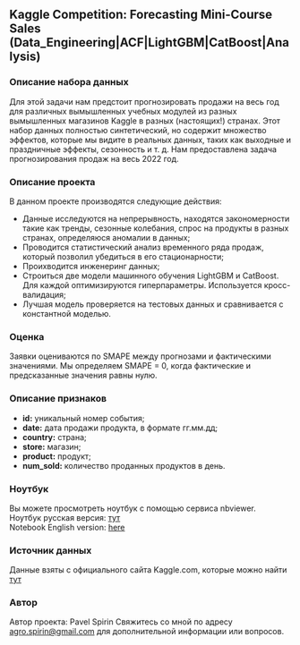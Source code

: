 ## Kaggle Competition: Forecasting Mini-Course Sales (Data_Engineering|ACF|LightGBM|CatBoost|Analysis)

### Описание набора данных
Для этой задачи нам предстоит прогнозировать продажи на весь год для различных вымышленных учебных модулей из разных вымышленных магазинов Kaggle в разных (настоящих!) странах. Этот набор данных полностью синтетический, но содержит множество эффектов, которые мы видите в реальных данных, таких как выходные и праздничные эффекты, сезонность и т. д. Нам предоставлена задача прогнозирования продаж на весь 2022 год.

### Описание проекта
В данном проекте производятся следующие действия:
- Данные исследуются на непрерывность, находятся закономерности такие как тренды, сезонные колебания, спрос на продукты в разных странах, определяюся аномалии в данных;
- Проводится статистический анализ временного ряда продаж, который позволил убедиться в его стационарности;
- Проихводится инженеринг данных;
- Строиться две модели машинного обучения LightGBM и CatBoost. Для каждой оптимизируются гиперпараметры. Используется кросс-валидация;
- Лучшая модель проверяется на тестовых данных и сравнивается с константной моделью.

### Оценка
Заявки оцениваются по SMAPE между прогнозами и фактическими значениями. Мы определяем SMAPE = 0, когда фактические и предсказанные значения равны нулю.

### Описание признаков
- **id:** уникальный номер события;
- **date:** дата продажи продукта, в формате гг.мм.дд;
- **country:** страна;
- **store:** магазин;
- **product:** продукт;
- **num_sold:** количество проданных продуктов в день.


### Ноутбук
Вы можете просмотреть ноутбук с помощью сервиса nbviewer.  
Ноутбук русская версия: [тут](https://nbviewer.org/github/PaulSpirin/Kaggle_Competition.Forecasting_Mini-Course_Sales/blob/main/Forecasting_course-sales.ipynb)  
Notebook English version: [here](https://nbviewer.org/github/PaulSpirin/Kaggle_Competition.Forecasting_Mini-Course_Sales/blob/main/Forecasting_course-sales_eng.ipynb)

### Источник данных
Данные взяты с официального сайта Kaggle.com, которые можно найти [тут](https://www.kaggle.com/competitions/playground-series-s3e19/overview)

### Автор
Автор проекта: Pavel Spirin
Свяжитесь со мной по адресу agro.spirin@gmail.com для дополнительной информации или вопросов.
